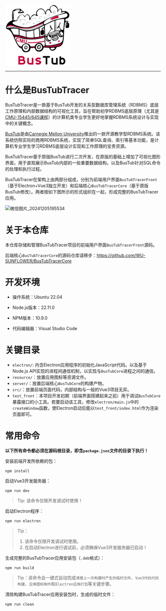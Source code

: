 <img src="https://raw.githubusercontent.com/cmu-db/bustub/master/logo/bustub-whiteborder.svg" alt="BusTub Logo" height="200">

-----------------

# 什么是BusTubTracer

BusTubTracer是一款基于BusTub开发的关系型数据库管理系统（RDBMS）底层工作原理和内部数据结构的可视化工具，旨在帮助初学RDBMS底层原理（尤其是[CMU-15445/645课程](https://15445.courses.cs.cmu.edu/)）的计算机类专业学生更好地掌握RDBMS系统设计与实现中的关键概念。

[BusTub](https://github.com/cmu-db/bustub)是由[Carnegie Mellon University](https://www.cs.cmu.edu/)推出的一款开源教学型RDBMS系统。该系统仿照实际的商用RDBMS系统，实现了简单SQL查询、索引等基本功能，是计算机专业学生学习RDBMS底层设计实现和工作原理的宝贵资源。

BusTubTracer基于原版BusTub进行二次开发，在原版的基础上增加了可视化图形界面，用于直观展示BusTub内部的一些重要数据结构，以及BusTub针对SQL命令的处理和执行过程。

BusTubTracer在架构上由两部分组成，分别为前端用户界面`BusTubTracerFront`（基于Electron+Vue3独立开发）和后端核心`BusTubTracerCore`（基于原版BusTub修改）。两者按如下图所示的形式组织在一起，形成完整的BusTubTracer应用。

<img width="917" alt="微信图片_20241205195534" src="https://github.com/user-attachments/assets/bb742330-80ab-4100-a3ec-b9805f145acb">


# 关于本仓库

本仓库存储和管理BusTubTracer项目的前端用户界面`BusTubTracerFront`源码。

后端核心`BusTubTracerCore`的源码仓库请移步：https://github.com/WU-SUNFLOWER/BusTubTracerCore

# 开发环境

- 操作系统：Ubuntu 22.04

- Node.js版本：22.11.0

- NPM版本：10.9.0

- 代码编辑器：Visual Studio Code

# 关键目录

- `electron/`: 内含Electron应用程序的初始化JavaScript代码。以及基于Node.js API实现的进程间通信机制，以实现与`BusTubCore`进程之间的通信。
- `resource/`：放置应用图标等资源文件。
- `server/`：放置后端核心`BusTubCore`的构建产物。
- `src/`：放置前端页面代码，内部结构与一般的Vue3项目无异。
- `test_front`：本项目开发初期（前端界面搭建起来之前）用于调试`BusTubCore`暴露接口的小工具。若要启动该工具，修改`electron/main.js`中的`createWindow`函数，使Electron启动后能以`test_front/index.html`作为渲染页面即可。

# 常用命令

**以下所有命令都必须在源码根目录，即含`package.json`文件的目录下执行！**

安装前端开发所依赖的包：

```shell
npm install
```

启动Vue3开发服务器：

```shell
npm run dev
```

> Tip: 该命令仅限开发调试时使用！

启动Electron程序：
```shell
npm run electron
```

> Tip：
> 1. 该命令仅限开发调试时使用。
> 1. 在启动Electron进行调试前，必须确保Vue3开发服务器已启动！

生成完整的BusTubTracer应用安装包（`.deb`格式）：
```shell
npm run build
```

> Tip：该命令会一键式自动完成`清理上一次构建时产生的临时文件`、`Vue3代码代码构建`、`应用图标制作`和`Electron应用打包`等关键步骤。

清除构建BusTubTracer应用安装包时，生成的临时文件：
```shell
npm run clean
```
